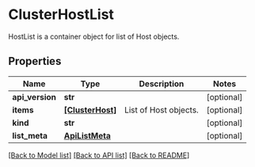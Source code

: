 # ClusterHostList

HostList is a container object for list of Host objects.
## Properties
Name | Type | Description | Notes
------------ | ------------- | ------------- | -------------
**api_version** | **str** |  | [optional] 
**items** | [**[ClusterHost]**](ClusterHost.md) | List of Host objects. | [optional] 
**kind** | **str** |  | [optional] 
**list_meta** | [**ApiListMeta**](ApiListMeta.md) |  | [optional] 

[[Back to Model list]](../README.md#documentation-for-models) [[Back to API list]](../README.md#documentation-for-api-endpoints) [[Back to README]](../README.md)


